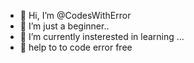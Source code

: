 - 👋 Hi, I’m @CodesWithError
- 👀 I’m just a beginner..
- 🌱 I’m currently insterested in learning ...
- 💞️ help to to code error free

<!---
CodesWithError/CodesWithError is a ✨ special ✨ repository because its `README.md` (this file) appears on your GitHub profile.
You can click the Preview link to take a look at your changes.
--->
